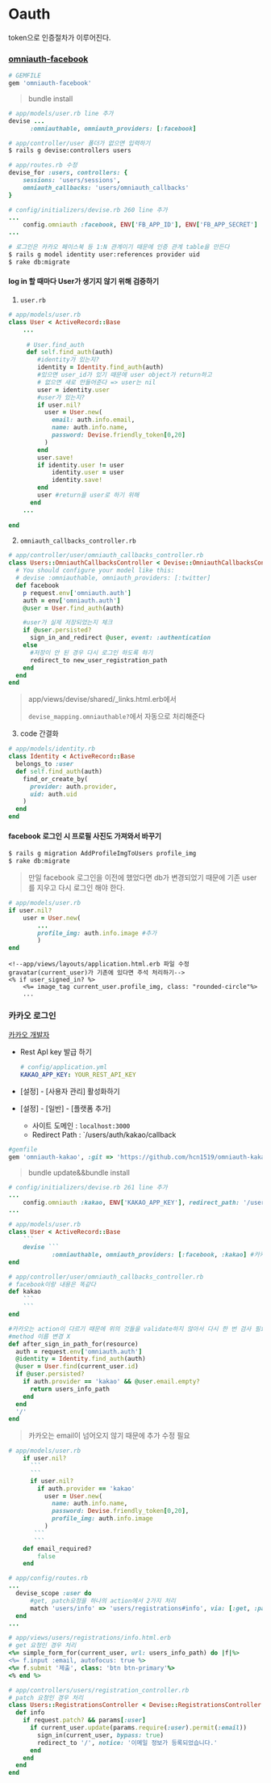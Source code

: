 # Oauth

token으로 인증절차가 이루어진다.



### [omniauth-facebook](https://github.com/mkdynamic/omniauth-facebook)

```ruby
# GEMFILE
gem 'omniauth-facebook'
```

> bundle install

```ruby
# app/models/user.rb line 추가
devise ...
	  :omniauthable, omniauth_providers: [:facebook]
```

```bash
# app/controller/user 폴더가 없으면 입력하기
$ rails g devise:controllers users
```

```ruby
# app/routes.rb 수정
devise_for :users, controllers: {
	sessions: 'users/sessions',
	omniauth_callbacks: 'users/omniauth_callbacks'
}
```

```ruby
# config/initializers/devise.rb 260 line 추가
...
	config.omniauth :facebook, ENV['FB_APP_ID'], ENV['FB_APP_SECRET']
...
```



```bash
# 로그인은 카카오 페이스북 등 1:N 관계이기 때문에 인증 관계 table을 만든다
$ rails g model identity user:references provider uid
$ rake db:migrate
```



#### log in 할 때마다 User가 생기지 않기 위해 검증하기

1. `user.rb`

```ruby
# app/models/user.rb
class User < ActiveRecord::Base
	...
   
   	 # User.find_auth
     def self.find_auth(auth)
        #identity가 있는지?
        identity = Identity.find_auth(auth)
        #있으면 user_id가 있기 때문에 user object가 return하고
        # 없으면 새로 만들어준다 => user는 nil
        user = identity.user
        #user가 있는지?
        if user.nil?
          user = User.new(
            email: auth.info.email,
            name: auth.info.name,
            password: Devise.friendly_token[0,20]
          )
        end
        user.save!
        if identity.user != user
            identity.user = user
            identity.save!
        end
        user #return을 user로 하기 위해
      end
    ...
        
end
```

2. `omniauth_callbacks_controller.rb`

```ruby
# app/controller/user/omniauth_callbacks_controller.rb
class Users::OmniauthCallbacksController < Devise::OmniauthCallbacksController
  # You should configure your model like this:
  # devise :omniauthable, omniauth_providers: [:twitter]
  def facebook
    p request.env['omniauth.auth']
    auth = env['omniauth.auth']
    @user = User.find_auth(auth)

    #user가 실제 저장되었는지 체크
    if @user.persisted?
      sign_in_and_redirect @user, event: :authentication
    else
      #저장이 안 된 경우 다시 로그인 하도록 하기
      redirect_to new_user_registration_path
    end
  end
end
```
> app/views/devise/shared/_links.html.erb에서
>
> `devise_mapping.omniauthable?`에서 자동으로 처리해준다


3. code 간결화

```ruby
# app/models/identity.rb
class Identity < ActiveRecord::Base
  belongs_to :user
  def self.find_auth(auth)
    find_or_create_by(
      provider: auth.provider,
      uid: auth.uid
    )
  end
end
```


#### facebook 로그인 시 프로필 사진도 가져와서 바꾸기

```bash
$ rails g migration AddProfileImgToUsers profile_img
$ rake db:migrate
```

> 만일 facebook 로그인을 이전에 했었다면 db가 변경되었기 때문에 기존 user를 지우고 다시 로그인 해야 한다.

```ruby
# app/models/user.rb
if user.nil?
    user = User.new(
        ...
        profile_img: auth.info.image #추가
        )
end
```

```erb
<!--app/views/layouts/application.html.erb 파일 수정
gravatar(current_user)가 기존에 있다면 주석 처리하기-->
<% if user_signed_in? %>
	<%= image_tag current_user.profile_img, class: "rounded-circle"%>
 	...
```



### 카카오 로그인

[카카오 개발자]()

- Rest ApI key 발급 하기

  ```yaml
  # config/application.yml
  KAKAO_APP_KEY: YOUR_REST_API_KEY
  ```

- [설정] - [사용자 관리] 활성화하기

- [설정] - [일반] - [플랫폼 추가] 

  - 사이트 도메인 : `localhost:3000`
  - Redirect Path : `/users/auth/kakao/callback

```ruby
#gemfile
gem 'omniauth-kakao', :git => 'https://github.com/hcn1519/omniauth-kakao'
```

> bundle update&&bundle install

```ruby
# config/initializers/devise.rb 261 line 추가
...
	config.omniauth :kakao, ENV['KAKAO_APP_KEY'], redirect_path: '/users/auth/kakao/callback'
...
```

```ruby
# app/models/user.rb
class User < ActiveRecord::Base
    ```
	devise ```
			:omniauthable, omniauth_providers: [:facebook, :kakao] #카카오 추가
end
```

```ruby
# app/controller/user/omniauth_callbacks_controller.rb
# facebook이랑 내용은 똑같다
def kakao
	```
  	```
end

#카카오는 action이 다르기 때문에 위의 것들을 validate하지 않아서 다시 한 번 검사 필요
#method 이름 변경 X
def after_sign_in_path_for(resource)
  auth = request.env['omniauth.auth']
  @identity = Identity.find_auth(auth)
  @user = User.find(current_user.id)
  if @user.persisted?
    if auth.provider == 'kakao' && @user.email.empty?
      return users_info_path
    end
  end
  '/'
end
```

> 카카오는 email이 넘어오지 않기 때문에 추가 수정 필요

```ruby
# app/models/user.rb
    if user.nil?
      ```
	  ```
      if user.nil?
        if auth.provider == 'kakao'
          user = User.new(
            name: auth.info.name,
            password: Devise.friendly_token[0,20],
            profile_img: auth.info.image
          )
  	   ```
	   ```
    def email_required?
        false
    end
```

```ruby
# app/config/routes.rb
...
  devise_scope :user do
      #get, patch요청을 하나의 action에서 2가지 처리
      match 'users/info' => 'users/registrations#info', via: [:get, :patch] 
  end
...
```

```ruby
# app/views/users/registrations/info.html.erb
# get 요청인 경우 처리
<%= simple_form_for(current_user, url: users_info_path) do |f|%>
<%= f.input :email, autofocus: true %>
<%= f.submit '제출', class: 'btn btn-primary'%>
<% end %>
```

```ruby
# app/controllers/users/registration_controller.rb
# patch 요청인 경우 처리
class Users::RegistrationsController < Devise::RegistrationsController
  def info
    if request.patch? && params[:user]
      if current_user.update(params.require(:user).permit(:email))
        sign_in(current_user, bypass: true)
        redirect_to '/', notice: '이메일 정보가 등록되었습니다.'
      end
    end
  end
end
```


